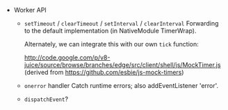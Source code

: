 * Worker API
    * `setTimeout` / `clearTimeout` / `setInterval` / `clearInterval`
        Forwarding to the default implementation (in NativeModule TimerWrap).

      Alternately, we can integrate this with our own `tick` function:

        http://code.google.com/p/v8-juice/source/browse/branches/edge/src/client/shell/js/MockTimer.js
        (derived from https://github.com/esbie/js-mock-timers)

    * `onerror` handler
        Catch runtime errors; also addEventListener 'error'.
    * `dispatchEvent`?
